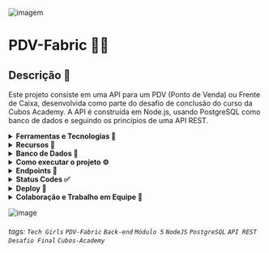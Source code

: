 ![imagem](https://i.imgur.com/i4tDWiG.png)

# PDV-Fabric 👩‍💻

## Descrição 🌸

Este projeto consiste em uma API para um PDV (Ponto de Venda) ou Frente de Caixa, desenvolvida como parte do desafio de conclusão do curso da Cubos Academy. A API é construída em Node.js, usando PostgreSQL como banco de dados e seguindo os princípios de uma API REST.

<details>
<summary><b>Ferramentas e Tecnologias 🔧</b></summary>

- JavaScript
- Nodejs
- ElephantSQL e PostgreSQL para criação do banco de dados
- Npm para instalação de dependências
- Express para conexão com o servidor
- JSON Web Token (JWT) para gerar token de autenticação
- Nodemailer para disparo de e-mails
- Knex para conexão com o banco de dados
- AWS-SDK para salvar imagem em banco de dados
- Joi para validações
- Bcrypt para criptografia de senha
- Axios para requisições HTTP
- Cors para permitir solicitações de recursos de diferentes origens (Cross-Origin Resource Sharing)
- Dotenv para configuração de variáveis de ambiente
- Handlebars para renderização de modelos do lado do servidor
- Multer para upload de arquivos no banco de dados
- Pg para conexão com PostgreSQL
- Nodemon para diminuir a necessidade de reconexão com servidor

</details>

<details>
<summary><b>Recursos 💫</b></summary> 

- Cadastro de Usuários
- Login de Usuários
- Detalhamento de Perfil de Usuário Logado
- Edição de Perfil de Usuário Logado
- Listagem de Categorias
- Cadastro de Produtos
- Edição de Produtos
- Listagem de Produtos
- Detalhamento de Produto
- Exclusão de Produto por ID
- Cadastro de Clientes
- Edição de Clientes
- Listagem de Clientes
- Detalhamento de Cliente
- Cadastro de Pedidos
- Listagem de Pedidos
- Exclusão de Produto com validação
- Aprimoramento de cadastro/atualização de produto com imagens
- Aprimoramento de exclusão de produto com exclusão de imagem

</details>

<details>
<summary><b>Banco de Dados 📁</b></summary>

A API utiliza um banco de dados `PostgresSQL` hospedado no serviço `ElephantSQL`. O script de criação das tabelas e inserção das categorias está disponível no projeto.
</details>

<details>
<summary><b>Como executar o projeto ⚙️</b></summary>

## Pré-requisitos

Antes de executar este projeto, certifique-se de que sua máquina atende aos seguintes pré-requisitos:

- **Aplicativo de teste de API**: Você precisará de um aplicativo de teste de API, como o [Insomnia](https://insomnia.rest) ou o [Postman](https://www.postman.com).
---
### Executando com o link do Projeto
- **Link do Deploy**:  https://nice-pink-cougar-suit.cyclic.app

- Copie o link <br>
- Execute os endpoints no seu aplicativo de teste de API seguindo o passo a passo dos Endpoints 📌 abaixo

----

### Executando a aplicação em modo de desenvolvimento

#### Ferramentas Necessárias

Certifique-se de ter as seguintes ferramentas instaladas em sua máquina:

- **Git**
- **Node.js**
- **VSCode** ou outra IDE de sua escolha
- **PostgreSQL**: Um sistema de gerenciamento de banco de dados relacional.
- **Beekeeper Studio** ou um software similar para gerenciamento de bancos de dados.



### Siga as etapas abaixo para configurar o projeto:

1. Clone este repositório em sua máquina.

2. Abra a pasta do projeto na sua IDE.

3. Crie o banco de dados a partir do arquivo de despejo `sql.sql`.

4. Instale as dependências executando o seguinte comando:

   ```bash
   npm install

5. Crie um arquivo de variáveis de ambiente chamado .env com as informações necessárias. Certifique-se de incluir as configurações para o Bucket e SMTP. Você pode usar o arquivo .env.example como modelo.

6.  Execute a aplicação em modo de desenvolvimento com o seguinte comando:
    ```bash
    npm run dev

7. Certifique-se de que as variáveis do banco de dados, porta,  Bucket e SMTP no arquivo .env estejam configuradas corretamente para que o projeto funcione conforme o esperado.

8. Execute os endpoints no seu aplicativo de teste de API seguindo o passo a passo dos Endpoints 📌 abaixo
</details>

<details>
<summary><b>Endpoints 📌</b></summary>
<br>

- Listagem de Categorias: `GET /categoria`
<br>

 ![listar_categorias](https://github.com/brusoncini/pdv-fabric/assets/136760650/4568906d-6ee7-4b55-88d6-6f0f2cc8d74a)

 ---

- Cadastro de Usuário: `POST /usuario`
<br>

 ![cadastrar_usuario](https://github.com/brusoncini/pdv-fabric/assets/136760650/adeced22-878e-4e3a-8f91-e0418cfc0bdd)
 
  ---
  
- Login de Usuário: `POST /login`
<br>

  ![login](https://github.com/brusoncini/pdv-fabric/assets/136760650/79eac228-84b5-4949-992b-23c1e4d9ed6f)
  
---
  
### As rotas a seguir exigem o token de autenticação do usuário logado, recebido no header com o formato Bearer Token.
Siga a demonstração abaixo para usar o token de autenticação
<br>

  ![token_auth](https://github.com/brusoncini/pdv-fabric/assets/136760650/d5a59dba-13b1-4387-b731-a365f7c95a37)

---

- Editar Usuário `PUT /usuario`
<br>

 ![editar_usuario](https://github.com/brusoncini/pdv-fabric/assets/136760650/548d74a5-78b8-4c04-9dc8-8faa6451bb48)

  ---
  
- Cadastro de Produtos: `POST /produto`
<br>

  ![cadastrar_produto](https://github.com/brusoncini/pdv-fabric/assets/136760650/959ec08f-98f7-4808-9b39-a98917cab9c9)

  ---
  
- Edição de Produtos: `PUT /produto/:id`
<br>

   ![editar_produto](https://github.com/brusoncini/pdv-fabric/assets/136760650/71e505c5-13c0-44ec-8502-2c189fe94f0f)
  
  ---
  
 - Cadastrar a imagem de um produto: `POST /produto/:id/imagem`
 <br>

 ![enviar_imagem](https://github.com/brusoncini/pdv-fabric/assets/136760650/040be174-16d2-4a71-84e7-5cab4d42c367)
 
 ---
    
 - Editar a imagem de um produto: `PATCH /produto/:id/imagem`
<br>
      
 ![atualizar_imagem](https://github.com/brusoncini/pdv-fabric/assets/136760650/875dac63-e5ed-4e1a-a562-61d00165dd0c)    
  
---

- Listagem de Produtos: `GET /produto`
<br>

 ![listar_produtos](https://github.com/brusoncini/pdv-fabric/assets/136760650/ffa75be1-77ba-4dda-ba84-308e45f750a3)
 
 ---
 
 - Listagem de Produtos com QUERY para obter produtos de uma determinada categoria: `GET /produto?categoria_id=`
<br>
   
 ![listar_produtos_query](https://github.com/brusoncini/pdv-fabric/assets/136760650/b8a7f1f8-e3ba-4f43-8147-2ca089311b10)
 
 ---
  
- Detalhamento de Produto: `GET /produto/:id`
<br>

  ![obter_produto](https://github.com/brusoncini/pdv-fabric/assets/136760650/009fde87-0382-4350-9f8a-181783207c4a)

  ---

- Exclusão de Produto por ID: `DELETE /produto/:id`
<br>

   ![excluir_produto](https://github.com/brusoncini/pdv-fabric/assets/136760650/9e22fb6c-77b5-43ae-8529-3dc37a60b394)

  ---

- Cadastro de Clientes: `POST /cliente`
<br>

  ![cadastrar_cliente](https://github.com/brusoncini/pdv-fabric/assets/136760650/d1d8efab-1509-423c-ae42-dd17d70ac8ff)

 ---

- Edição de Clientes: `PUT /cliente/:id`
<br>

   ![editar_cliente](https://github.com/brusoncini/pdv-fabric/assets/136760650/41233092-72b1-4053-b333-0a8a8ff5d75d)

  ---

- Listagem de Clientes: `GET /cliente`
<br>

   ![listar_clientes](https://github.com/brusoncini/pdv-fabric/assets/136760650/f25ce1e2-0af4-4783-ac9e-d54adde97e98)

  ---

- Detalhamento de Cliente: `GET /cliente/:id`
<br>

   ![detalhar_cliente](https://github.com/brusoncini/pdv-fabric/assets/136760650/93d95b43-6559-4176-b204-a6f8048221aa)

  ---

- Cadastro de Pedidos: `POST /pedido`
<br>

   ![registrar_pedido](https://github.com/brusoncini/pdv-fabric/assets/136760650/354528c7-c773-4518-a7b9-89c572661831)

  ---
  
- Listagem de Pedidos: `GET /pedido`
<br>

 ![listar_pedidos](https://github.com/brusoncini/pdv-fabric/assets/136760650/9c47047e-f2d4-4b9f-afa7-febd2689eb13)
 
 ---
 
 - Listagem de Pedidos com QUERY para obter pedidos de um determinado cliente: `GET /pedido?cliente_id=`
 <br>

  ![listar_pedidos_query](https://github.com/brusoncini/pdv-fabric/assets/136760650/402fab0f-6b3e-49ec-bdf8-fcd8977f9e44)

 ---

</details>

<details>
<summary><b>Status Codes ✅</b></summary>

A API retorna os seguintes códigos de status:

- 200 (OK)
- 201 (Created)
- 204 (No Content)
- 400 (Bad Request)
- 401 (Unauthorized)
- 403 (Forbidden)
- 404 (Not Found)
- 500 (Internal Server Error)

</details>

<details>
<summary><b>Deploy 🚀</b></summary>
O projeto foi implantado e está acessível em <button style="background-color: #4CAF50; border: none; color: white; padding: 15px 32px; text-align: center; text-decoration: none; display: inline-block; font-size: 16px; margin: 4px 2px; transition-duration: 0.4s; cursor: pointer;">
  <a href="https://nice-pink-cougar-suit.cyclic.app/" style="color: white; text-decoration: none;">API-PDV-Fabric</a>
</button>
 
 </details>
 
<details>



 
 <summary><b>Colaboração e Trabalho em Equipe 🤝</b></summary>

<br>

A criação da API PDV-Fabric foi uma jornada que marcou nossa união como o Grupo Tech Girls. Cada uma de nós se dedicou apaixonadamente a esse projeto, demonstrando um empenho extraordinário e uma colaboração excepcional.

O trabalho em grupo foi meticulosamente distribuído, permitindo que cada uma de nós desempenhasse um papel ativo, integrando-se e auxiliando as outras. Utilizamos o Trello como nosso principal aliado, onde planejamos minuciosamente cada etapa e administramos com clareza as tarefas de cada integrante.

Todos os dias, antes das sessões ao vivo do curso, tínhamos nossas reuniões diárias, momentos cruciais em que nos dedicamos intensamente para entregar um trabalho de qualidade e alcançar a satisfação pessoal. A motivação e o engajamento que compartilhamos ao longo desse desafio enriqueceram nossa experiência diária e fortaleceram nossos laços como equipe.

Adoramos a oportunidade de estar imersas nesse desafio e desfrutar dessa troca diária enriquecedora com as colegas de equipe. Vocês, Equipe 21, são incríveis e é um privilégio trabalhar ao lado de cada uma de vocês!

Agradecemos imensamente à Cubos Academy por proporcionar este momento imersivo de aprendizado em tecnologia. A orientação e o apoio dedicados dos instrutores ao longo dos meses foram fundamentais para o nosso crescimento e aprimoramento nesse campo em constante evolução. Estamos verdadeiramente gratas pela oportunidade de adquirir habilidades valiosas e aplicá-las em um projeto tão significativo.

<br>

<p align="center">
  <img src="https://github.com/brusoncini/pdv-fabric/assets/129636115/85491958-e106-4a43-931f-42519280fa0f" alt="Descrição da imagem">
</p>

<br>


</details>





![image](https://github.com/brusoncini/pdv-fabric/assets/129636115/d7372fd3-4e3b-4004-bc3c-6fdf69c726df)


###### tags:  `Tech Girls` `PDV-Fabric` `Back-end` `Módulo 5` `NodeJS` `PostgreSQL` `API REST` `Desafio Final` `Cubos-Academy`
